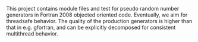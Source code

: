 This project contains module files and test for pseudo random number generators 
in Fortran 2008 objected oriented code. Eventually, we aim for threadsafe
behavior. The quality of the production generators is higher than that in e.g. 
gfortran, and can be explicitly decomposed for consistent multithread behavior.
